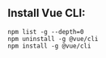 ## Install Vue CLI:
```
npm list -g --depth=0
npm uninstall -g @vue/cli
npm install -g @vue/cli
```

